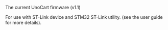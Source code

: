 The current UnoCart firmware (v1.1)

For use with ST-Link device and STM32 ST-Link utility.
(see the user guide for more details).
